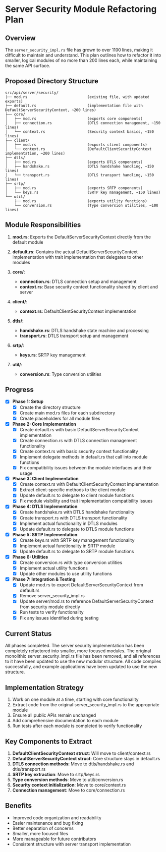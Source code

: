 # Server Security Module Refactoring Plan

## Overview

The `server_security_impl.rs` file has grown to over 1100 lines, making it difficult to maintain and understand. This plan outlines how to refactor it into smaller, logical modules of no more than 200 lines each, while maintaining the same API surface.

## Proposed Directory Structure

```
src/api/server/security/
├── mod.rs                           (existing file, with updated exports)
├── default.rs                       (implementation file with DefaultServerSecurityContext, ~200 lines)
├── core/
│   ├── mod.rs                       (exports core components)
│   ├── connection.rs                (DTLS connection management, ~150 lines)
│   └── context.rs                   (Security context basics, ~150 lines)
├── client/
│   ├── mod.rs                       (exports client components)
│   └── context.rs                   (DefaultClientSecurityContext implementation, ~200 lines)
├── dtls/
│   ├── mod.rs                       (exports DTLS components)
│   ├── handshake.rs                 (DTLS handshake handling, ~150 lines)
│   └── transport.rs                 (DTLS transport handling, ~150 lines)
├── srtp/
│   ├── mod.rs                       (exports SRTP components)
│   └── keys.rs                      (SRTP key management, ~150 lines)
└── util/
    ├── mod.rs                       (exports utility functions)
    └── conversion.rs                (Type conversion utilities, ~100 lines)
```

## Module Responsibilities

1. **mod.rs**: Exports the DefaultServerSecurityContext directly from the default module
   
2. **default.rs**: Contains the actual DefaultServerSecurityContext implementation with trait implementation that delegates to other modules

3. **core/**:
   - **connection.rs**: DTLS connection setup and management
   - **context.rs**: Base security context functionality shared by client and server

4. **client/**:
   - **context.rs**: DefaultClientSecurityContext implementation

5. **dtls/**:
   - **handshake.rs**: DTLS handshake state machine and processing
   - **transport.rs**: DTLS transport setup and management

6. **srtp/**:
   - **keys.rs**: SRTP key management

7. **util/**:
   - **conversion.rs**: Type conversion utilities

## Progress

- [x] **Phase 1: Setup**
  - [x] Create the directory structure
  - [x] Create main mod.rs files for each subdirectory
  - [x] Create placeholders for all module files

- [x] **Phase 2: Core Implementation**
  - [x] Create default.rs with basic DefaultServerSecurityContext implementation
  - [x] Create connection.rs with DTLS connection management functionality
  - [x] Create context.rs with basic security context functionality
  - [x] Implement delegate methods in default.rs that call into module functions
  - [x] Fix compatibility issues between the module interfaces and their usage

- [x] **Phase 3: Client Implementation**
  - [x] Create context.rs with DefaultClientSecurityContext implementation
  - [x] Extract client-specific methods to the client module
  - [x] Update default.rs to delegate to client module functions
  - [x] Fix module visibility and trait implementation compatibility issues

- [x] **Phase 4: DTLS Implementation**
  - [x] Create handshake.rs with DTLS handshake functionality
  - [x] Create transport.rs with DTLS transport functionality
  - [x] Implement actual functionality in DTLS modules
  - [x] Update default.rs to delegate to DTLS module functions

- [x] **Phase 5: SRTP Implementation**
  - [x] Create keys.rs with SRTP key management functionality
  - [x] Implement actual functionality in SRTP module
  - [x] Update default.rs to delegate to SRTP module functions

- [x] **Phase 6: Utilities**
  - [x] Create conversion.rs with type conversion utilities
  - [x] Implement actual utility functions
  - [x] Update other modules to use utility functions

- [x] **Phase 7: Integration & Testing**
  - [x] Update mod.rs to export DefaultServerSecurityContext from default.rs
  - [x] Remove server_security_impl.rs
  - [x] Update server/mod.rs to reference DefaultServerSecurityContext from security module directly
  - [x] Run tests to verify functionality
  - [x] Fix any issues identified during testing

## Current Status

All phases completed. The server security implementation has been completely refactored into smaller, more focused modules. The original monolithic server_security_impl.rs file has been removed, and all references to it have been updated to use the new modular structure. All code compiles successfully, and example applications have been updated to use the new structure.

## Implementation Strategy

1. Work on one module at a time, starting with core functionality
2. Extract code from the original server_security_impl.rs to the appropriate module
3. Ensure all public APIs remain unchanged
4. Add comprehensive documentation to each module
5. Run tests after each module is completed to verify functionality

## Key Components to Extract

1. **DefaultClientSecurityContext struct**: Will move to client/context.rs
2. **DefaultServerSecurityContext struct**: Core structure stays in default.rs
3. **DTLS connection methods**: Move to dtls/handshake.rs and dtls/transport.rs
4. **SRTP key extraction**: Move to srtp/keys.rs
5. **Type conversion methods**: Move to util/conversion.rs
6. **Security context initialization**: Move to core/context.rs
7. **Connection management**: Move to core/connection.rs

## Benefits

- Improved code organization and readability
- Easier maintenance and bug fixing
- Better separation of concerns
- Smaller, more focused files
- More manageable for future contributors
- Consistent structure with server transport implementation 